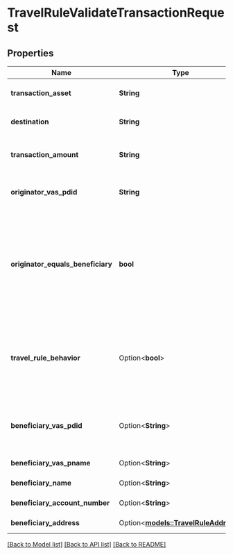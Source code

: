 # TravelRuleValidateTransactionRequest

## Properties

Name | Type | Description | Notes
------------ | ------------- | ------------- | -------------
**transaction_asset** | **String** | Transaction asset symbol BTC,ETH) | 
**destination** | **String** | Transaction destination address | 
**transaction_amount** | **String** | Transaction amount in the transaction asset | 
**originator_vas_pdid** | **String** | This is the identifier assigned to your VASP | 
**originator_equals_beneficiary** | **bool** | \"True\" if the originator and beneficiary is the same person and you therefore do not need to collect any information. \"False\" if it is a third-party transfer. | 
**travel_rule_behavior** | Option<**bool**> | This will also check if the transaction is a TRAVEL_RULE in the beneficiary VASP's jurisdiction | [optional]
**beneficiary_vas_pdid** | Option<**String**> | This is the identifier assigned to the VASP the funds are being sent to | [optional]
**beneficiary_vas_pname** | Option<**String**> | Beneficiary VASP name | [optional]
**beneficiary_name** | Option<**String**> | Beneficiary  name | [optional]
**beneficiary_account_number** | Option<**String**> | Beneficiary  name | [optional]
**beneficiary_address** | Option<[**models::TravelRuleAddress**](TravelRuleAddress.md)> | Beneficiary  name | [optional]

[[Back to Model list]](../README.md#documentation-for-models) [[Back to API list]](../README.md#documentation-for-api-endpoints) [[Back to README]](../README.md)


